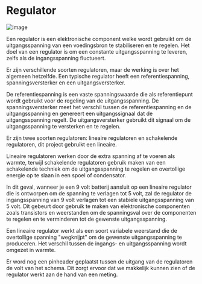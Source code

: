 # Regulator

![image](https://user-images.githubusercontent.com/94362354/226922084-ca8e93ac-172a-4899-a492-42d04221c6d7.png)

Een regulator is een elektronische component welke wordt gebruikt om de uitgangsspanning van een voedingsbron te stabiliseren en te regelen. Het doel van een regulator is om een constante uitgangsspanning te leveren, zelfs als de ingangsspanning fluctueert.

Er zijn verschillende soorten regulatoren, maar de werking is over het algemeen hetzelfde. Een typische regulator heeft een referentiespanning, spanningsversterker en een uitgangsversterker.

De referentiespanning is een vaste spanningswaarde die als referentiepunt wordt gebruikt voor de regeling van de uitgangsspanning. De spanningsversterker meet het verschil tussen de referentiespanning en de uitgangsspanning en genereert een uitgangssignaal dat de uitgangsspanning regelt. De uitgangsversterker gebruikt dit signaal om de uitgangsspanning te versterken en te regelen.

Er zijn twee soorten regulatoren: lineaire regulatoren en schakelende regulatoren, dit project gebruikt een lineaire.

Lineaire regulatoren werken door de extra spanning af te voeren als warmte, terwijl schakelende regulatoren gebruik maken van een schakelende techniek om de uitgangsspanning te regelen en overtollige energie op te slaan in een spoel of condensator.

In dit geval, wanneer je een 9 volt batterij aansluit op een lineaire regulator die is ontworpen om de spanning te verlagen tot 5 volt, zal de regulator de ingangsspanning van 9 volt verlagen tot een stabiele uitgangsspanning van 5 volt. Dit gebeurt door gebruik te maken van elektronische componenten zoals transistors en weerstanden om de spanningsval over de componenten te regelen en te verminderen tot de gewenste uitgangsspanning.

Een lineaire regulator werkt als een soort variabele weerstand die de overtollige spanning "wegknijpt" om de gewenste uitgangsspanning te produceren. Het verschil tussen de ingangs- en uitgangsspanning wordt omgezet in warmte.

Er word nog een pinheader geplaatst tussen de uitgang van de regulatoren de volt van het schema. Dit zorgt ervoor dat we makkelijk kunnen zien of de regulator werkt aan de hand van een meting.